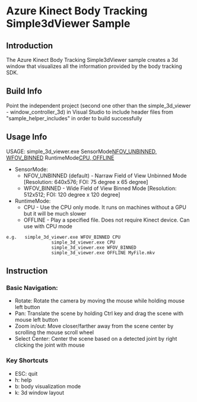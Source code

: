 # Azure Kinect Body Tracking Simple3dViewer Sample

## Introduction

The Azure Kinect Body Tracking Simple3dViewer sample creates a 3d window that visualizes all the information provided
by the body tracking SDK.

## Build Info
Point the independent project (second one other than the simple_3d_viewer - window_controller_3d) in Visual Studio to include header files from "sample_helper_includes" in order to build successfully

## Usage Info

USAGE: simple_3d_viewer.exe SensorMode[NFOV_UNBINNED, WFOV_BINNED](optional) RuntimeMode[CPU, OFFLINE](optional)
* SensorMode:
  * NFOV_UNBINNED (default) - Narraw Field of View Unbinned Mode [Resolution: 640x576; FOI: 75 degree x 65 degree]
  * WFOV_BINNED             - Wide Field of View Binned Mode [Resolution: 512x512; FOI: 120 degree x 120 degree]
* RuntimeMode:
  * CPU - Use the CPU only mode. It runs on machines without a GPU but it will be much slower
  * OFFLINE - Play a specified file. Does not require Kinect device. Can use with CPU mode

```
e.g.   simple_3d_viewer.exe WFOV_BINNED CPU
                 simple_3d_viewer.exe CPU
                 simple_3d_viewer.exe WFOV_BINNED
                 simple_3d_viewer.exe OFFLINE MyFile.mkv
```

## Instruction

### Basic Navigation:
* Rotate: Rotate the camera by moving the mouse while holding mouse left button
* Pan: Translate the scene by holding Ctrl key and drag the scene with mouse left button
* Zoom in/out: Move closer/farther away from the scene center by scrolling the mouse scroll wheel
* Select Center: Center the scene based on a detected joint by right clicking the joint with mouse

### Key Shortcuts
* ESC: quit
* h: help
* b: body visualization mode
* k: 3d window layout
